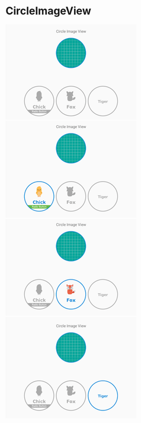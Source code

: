 # CircleImageView


![alt text](https://github.com/verma-akash/CircleImageView/blob/master/1.png)
![alt text](https://github.com/verma-akash/CircleImageView/blob/master/2.png)
![alt text](https://github.com/verma-akash/CircleImageView/blob/master/3.png)
![alt text](https://github.com/verma-akash/CircleImageView/blob/master/4.png)
